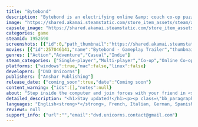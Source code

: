 ```yaml
---
title: "Bytebond"
description: "Bytebond is an electrifying online &amp; couch co-op puzzle game that challenges you to regain control over an infected CPU. Dive into the heart of a PC with your friend and become the ultimate Antivirus Special Forces duo."
image: "https://shared.akamai.steamstatic.com/store_item_assets/steam/apps/1952690/header.jpg?t=1731678034"
capsule_image: "https://shared.akamai.steamstatic.com/store_item_assets/steam/apps/1952690/capsule_231x87.jpg?t=1731678034"
categories: game
steamid: 1952690
screenshots: [{"id":0,"path_thumbnail":"https://shared.akamai.steamstatic.com/store_item_assets/steam/apps/1952690/ss_1090edc56827558aaf0c73af171484010dc2aba3.600x338.jpg?t=1731678034","path_full":"https://shared.akamai.steamstatic.com/store_item_assets/steam/apps/1952690/ss_1090edc56827558aaf0c73af171484010dc2aba3.1920x1080.jpg?t=1731678034"},{"id":1,"path_thumbnail":"https://shared.akamai.steamstatic.com/store_item_assets/steam/apps/1952690/ss_50e21431791bbcca9e874d0ae2380c0b4d841c9c.600x338.jpg?t=1731678034","path_full":"https://shared.akamai.steamstatic.com/store_item_assets/steam/apps/1952690/ss_50e21431791bbcca9e874d0ae2380c0b4d841c9c.1920x1080.jpg?t=1731678034"},{"id":2,"path_thumbnail":"https://shared.akamai.steamstatic.com/store_item_assets/steam/apps/1952690/ss_6a7c1bf7dbef2ae2ee706dcc1c58f8cbe42eca9a.600x338.jpg?t=1731678034","path_full":"https://shared.akamai.steamstatic.com/store_item_assets/steam/apps/1952690/ss_6a7c1bf7dbef2ae2ee706dcc1c58f8cbe42eca9a.1920x1080.jpg?t=1731678034"},{"id":3,"path_thumbnail":"https://shared.akamai.steamstatic.com/store_item_assets/steam/apps/1952690/ss_6493e33f65aa3686c49ed8d6708ddfdf07a3abcd.600x338.jpg?t=1731678034","path_full":"https://shared.akamai.steamstatic.com/store_item_assets/steam/apps/1952690/ss_6493e33f65aa3686c49ed8d6708ddfdf07a3abcd.1920x1080.jpg?t=1731678034"},{"id":4,"path_thumbnail":"https://shared.akamai.steamstatic.com/store_item_assets/steam/apps/1952690/ss_d0b3699142dbc06ee5846256599cf39b87d9f890.600x338.jpg?t=1731678034","path_full":"https://shared.akamai.steamstatic.com/store_item_assets/steam/apps/1952690/ss_d0b3699142dbc06ee5846256599cf39b87d9f890.1920x1080.jpg?t=1731678034"},{"id":5,"path_thumbnail":"https://shared.akamai.steamstatic.com/store_item_assets/steam/apps/1952690/ss_c8998c3207df127c6503771ba7f254d99fb5b736.600x338.jpg?t=1731678034","path_full":"https://shared.akamai.steamstatic.com/store_item_assets/steam/apps/1952690/ss_c8998c3207df127c6503771ba7f254d99fb5b736.1920x1080.jpg?t=1731678034"},{"id":6,"path_thumbnail":"https://shared.akamai.steamstatic.com/store_item_assets/steam/apps/1952690/ss_280fa8c86a72f663c5b591fbce1fb4c27b2316b2.600x338.jpg?t=1731678034","path_full":"https://shared.akamai.steamstatic.com/store_item_assets/steam/apps/1952690/ss_280fa8c86a72f663c5b591fbce1fb4c27b2316b2.1920x1080.jpg?t=1731678034"},{"id":7,"path_thumbnail":"https://shared.akamai.steamstatic.com/store_item_assets/steam/apps/1952690/ss_0d0fa848b2b4e7036aedfe8dbeaf396eb9d079ab.600x338.jpg?t=1731678034","path_full":"https://shared.akamai.steamstatic.com/store_item_assets/steam/apps/1952690/ss_0d0fa848b2b4e7036aedfe8dbeaf396eb9d079ab.1920x1080.jpg?t=1731678034"},{"id":8,"path_thumbnail":"https://shared.akamai.steamstatic.com/store_item_assets/steam/apps/1952690/ss_bed078cc08731da54a1304e6cb4c74eddeba8314.600x338.jpg?t=1731678034","path_full":"https://shared.akamai.steamstatic.com/store_item_assets/steam/apps/1952690/ss_bed078cc08731da54a1304e6cb4c74eddeba8314.1920x1080.jpg?t=1731678034"},{"id":9,"path_thumbnail":"https://shared.akamai.steamstatic.com/store_item_assets/steam/apps/1952690/ss_c2df27f241930644f3d4864e3ac71eba680a3880.600x338.jpg?t=1731678034","path_full":"https://shared.akamai.steamstatic.com/store_item_assets/steam/apps/1952690/ss_c2df27f241930644f3d4864e3ac71eba680a3880.1920x1080.jpg?t=1731678034"}]
movies: [{"id":257046141,"name":"Bytebond - Gameplay Trailer","thumbnail":"https://shared.akamai.steamstatic.com/store_item_assets/steam/apps/257046141/movie.293x165.jpg?t=1723629021","webm":{"480":"http://video.akamai.steamstatic.com/store_trailers/257046141/movie480_vp9.webm?t=1723629021","max":"http://video.akamai.steamstatic.com/store_trailers/257046141/movie_max_vp9.webm?t=1723629021"},"mp4":{"480":"http://video.akamai.steamstatic.com/store_trailers/257046141/movie480.mp4?t=1723629021","max":"http://video.akamai.steamstatic.com/store_trailers/257046141/movie_max.mp4?t=1723629021"},"highlight":true}]
genres: ["Action","Adventure","Casual","Indie"]
steam_categories: ["Single-player","Multi-player","Co-op","Online Co-op","LAN Co-op","Shared/Split Screen Co-op","Shared/Split Screen","Steam Achievements","Full controller support","Remote Play Together"]
platforms: {"windows":true,"mac":false,"linux":false}
developers: ["DVD Unicorns"]
publishers: ["Anshar Publishing"]
release_date: {"coming_soon":true,"date":"Coming soon"}
content_warning: {"ids":[],"notes":null}
about: "Step inside the computer and join forces with your friend in <strong>Bytebond</strong>, an exhilarating co-op adventure where teamwork is the ultimate weapon. Explore multiple biomes, each teeming with new foes and mind-bending puzzles. Using your unique energy management abilities, collaborate with a friend in an online or classic split-screen environment. <br><br><img class=\"bb_img\" src=\"https://shared.akamai.steamstatic.com/store_item_assets/steam/apps/1952690/extras/gameplay.gif?t=1731678034\" /><br><br><img class=\"bb_img\" src=\"https://shared.akamai.steamstatic.com/store_item_assets/steam/apps/1952690/extras/puzzles.png?t=1731678034\" /><br><strong>Dynamic Co-op Gameplay:</strong> Every member in your co-op party has unique powers. One absorbs energy from its surroundings, while the other converts it back into components to power machines and progress through the levels. Don't you have someone by your side? Nothing is lost; single-player mode is also there! <br><br><strong>Dynamic Challenges:</strong> Compete against a range of digital foes and virus bots while navigating difficult puzzles that need seamless teamwork and strategy. Adapt your techniques to defeat each individual adversary. <br><br><img class=\"bb_img\" src=\"https://shared.akamai.steamstatic.com/store_item_assets/steam/apps/1952690/extras/cube.gif?t=1731678034\" /><br><br><img class=\"bb_img\" src=\"https://shared.akamai.steamstatic.com/store_item_assets/steam/apps/1952690/extras/inside_pc.png?t=1731678034\" /><br><strong>Diverse Biomes</strong> - Traverse through different computer components, from the neon-lit circuits of the motherboard to the intricate pathways of the CPU. Each biome brings its unique set of enemies and puzzle challenges, keeping you on your toes. <br><br><strong>Antivirus Special Forces</strong> - Engage on an operation unlike any other, where fast thinking and teamwork are critical to victory. You are not only a special unit... but also cute chubby droids! <br><br><img class=\"bb_img\" src=\"https://shared.akamai.steamstatic.com/store_item_assets/steam/apps/1952690/extras/sections.gif?t=1731678034\" /><br> <br><img class=\"bb_img\" src=\"https://shared.akamai.steamstatic.com/store_item_assets/steam/apps/1952690/extras/tandem.png?t=1731678034\" /><br><strong>Seamless Co-op Experience</strong> - Whether you prefer online play or classic split-screen, Bytebond offers a seamless experience with a controller support steering."
detailed_description: "<h1>Stay updated!</h1><p><p class=\"bb_paragraph\"><img class=\"bb_img\" src=\"https://shared.akamai.steamstatic.com/store_item_assets/steam/apps/1952690/extras/BYTEBOND.png?t=1731678034\" /></p></p><br><h1>About the Game</h1>Step inside the computer and join forces with your friend in <strong>Bytebond</strong>, an exhilarating co-op adventure where teamwork is the ultimate weapon. Explore multiple biomes, each teeming with new foes and mind-bending puzzles. Using your unique energy management abilities, collaborate with a friend in an online or classic split-screen environment. <br><br><img class=\"bb_img\" src=\"https://shared.akamai.steamstatic.com/store_item_assets/steam/apps/1952690/extras/gameplay.gif?t=1731678034\" /><br><br><img class=\"bb_img\" src=\"https://shared.akamai.steamstatic.com/store_item_assets/steam/apps/1952690/extras/puzzles.png?t=1731678034\" /><br><strong>Dynamic Co-op Gameplay:</strong> Every member in your co-op party has unique powers. One absorbs energy from its surroundings, while the other converts it back into components to power machines and progress through the levels. Don't you have someone by your side? Nothing is lost; single-player mode is also there! <br><br><strong>Dynamic Challenges:</strong> Compete against a range of digital foes and virus bots while navigating difficult puzzles that need seamless teamwork and strategy. Adapt your techniques to defeat each individual adversary. <br><br><img class=\"bb_img\" src=\"https://shared.akamai.steamstatic.com/store_item_assets/steam/apps/1952690/extras/cube.gif?t=1731678034\" /><br><br><img class=\"bb_img\" src=\"https://shared.akamai.steamstatic.com/store_item_assets/steam/apps/1952690/extras/inside_pc.png?t=1731678034\" /><br><strong>Diverse Biomes</strong> - Traverse through different computer components, from the neon-lit circuits of the motherboard to the intricate pathways of the CPU. Each biome brings its unique set of enemies and puzzle challenges, keeping you on your toes. <br><br><strong>Antivirus Special Forces</strong> - Engage on an operation unlike any other, where fast thinking and teamwork are critical to victory. You are not only a special unit... but also cute chubby droids! <br><br><img class=\"bb_img\" src=\"https://shared.akamai.steamstatic.com/store_item_assets/steam/apps/1952690/extras/sections.gif?t=1731678034\" /><br> <br><img class=\"bb_img\" src=\"https://shared.akamai.steamstatic.com/store_item_assets/steam/apps/1952690/extras/tandem.png?t=1731678034\" /><br><strong>Seamless Co-op Experience</strong> - Whether you prefer online play or classic split-screen, Bytebond offers a seamless experience with a controller support steering."
languages: "English<strong>*</strong>, French, Italian, German, Spanish - Spain, Japanese, Korean, Polish, Portuguese - Brazil, Russian, Simplified Chinese, Traditional Chinese<br><strong>*</strong>languages with full audio support"
reviews: null
support_info: {"url":"","email":"dvd.unicorns.contact@gmail.com"}
---
```


